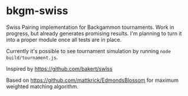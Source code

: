 # bkgm-swiss

Swiss Pairing implementation for Backgammon tournaments. 
Work in progress, but already generates promising results.
I'm planning to turn it into a proper module once all tests are in place.

Currently it's possible to see tournament simulation by running ```node build/tournament.js```.

Inspired by https://github.com/bakert/swiss

Based on https://github.com/mattkrick/EdmondsBlossom for maximum weighted matching algorithm.


